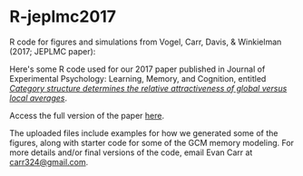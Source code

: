 # R-jeplmc2017
R code for figures and simulations from Vogel, Carr, Davis, &amp; Winkielman (2017; JEPLMC paper):

Here's some R code used for our 2017 paper published in Journal of Experimental Psychology: Learning, Memory, and Cognition, entitled [_Category structure determines the relative attractiveness of global versus local averages_](http://psycnet.apa.org/buy/2017-42061-001).

Access the full version of the paper [here](https://evanwalkercarr.weebly.com/uploads/3/2/3/1/32319711/vogel_carr_davis___winkielman__2017__-_jeplmc.pdf).  

The uploaded files include examples for how we generated some of the figures, along with starter code for some of the GCM memory modeling.  For more details and/or final versions of the code, email Evan Carr at carr324@gmail.com.
